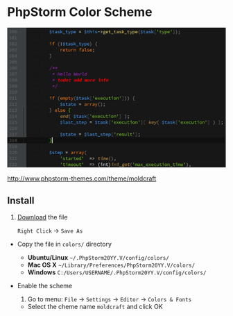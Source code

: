 PhpStorm Color Scheme
===

![Screenshot](screenshot.png)

http://www.phpstorm-themes.com/theme/moldcraft

## Install

1. [Download](https://raw.githubusercontent.com/moldcraft/colour-scheme/master/phpstorm/moldcraft.icls) the file

    `Right Click` -> `Save As`
* Copy the file in `colors/` directory

    * __Ubuntu/Linux__ `~/.PhpStorm20YY.V/config/colors/`
    * __Mac OS X__ `~/Library/Preferences/PhpStorm20YY.V/colors/`
    * __Windows__ `C:/Users/USERNAME/.PhpStorm20YY.V/config/colors/`
* Enable the scheme

    1. Go to menu: `File` -> `Settings` -> `Editor` -> `Colors & Fonts`
    * Select the cheme name `moldcraft` and click OK
